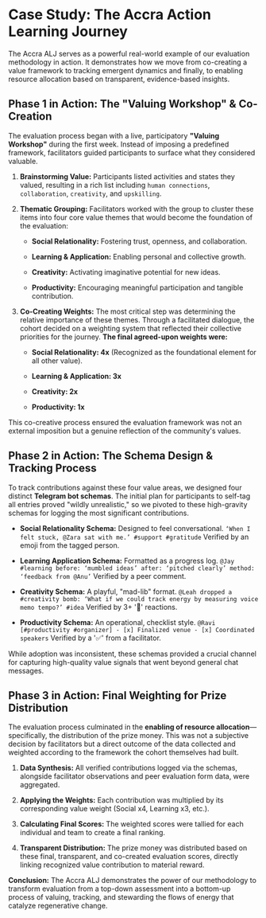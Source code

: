 # **Case Study: The Accra Action Learning Journey**

The Accra ALJ serves as a powerful real-world example of our evaluation methodology in action. It demonstrates how we move from co-creating a value framework to tracking emergent dynamics and finally, to enabling resource allocation based on transparent, evidence-based insights.

## **Phase 1 in Action: The "Valuing Workshop" & Co-Creation**

The evaluation process began with a live, participatory **"Valuing Workshop"** during the first week. Instead of imposing a predefined framework, facilitators guided participants to surface what they considered valuable.

1. **Brainstorming Value:** Participants listed activities and states they valued, resulting in a rich list including `human connections`, `collaboration`, `creativity`, and `upskilling`.
    
2. **Thematic Grouping:** Facilitators worked with the group to cluster these items into four core value themes that would become the foundation of the evaluation:
    
    - **Social Relationality:** Fostering trust, openness, and collaboration.
        
    - **Learning & Application:** Enabling personal and collective growth.
        
    - **Creativity:** Activating imaginative potential for new ideas.
        
    - **Productivity:** Encouraging meaningful participation and tangible contribution.
        
3. **Co-Creating Weights:** The most critical step was determining the relative importance of these themes. Through a facilitated dialogue, the cohort decided on a weighting system that reflected their collective priorities for the journey. **The final agreed-upon weights were:**
    
    - **Social Relationality: 4x** (Recognized as the foundational element for all other value).
        
    - **Learning & Application: 3x**
        
    - **Creativity: 2x**
        
    - **Productivity: 1x**
        

This co-creative process ensured the evaluation framework was not an external imposition but a genuine reflection of the community's values.

## **Phase 2 in Action: The Schema Design & Tracking Process**

To track contributions against these four value areas, we designed four distinct **Telegram bot schemas**. The initial plan for participants to self-tag all entries proved "wildly unrealistic," so we pivoted to these high-gravity schemas for logging the most significant contributions.

- **Social Relationality Schema:** Designed to feel conversational. `‘When I felt stuck, @Zara sat with me.’ #support #gratitude` Verified by an emoji from the tagged person.
    
- **Learning Application Schema:** Formatted as a progress log. `@Jay #learning before: ‘mumbled ideas’ after: ‘pitched clearly’ method: ‘feedback from @Anu’` Verified by a peer comment.
    
- **Creativity Schema:** A playful, "mad-lib" format. `@Leah dropped a #creativity bomb: ‘What if we could track energy by measuring voice memo tempo?’ #idea` Verified by 3+ '🚀' reactions.
    
- **Productivity Schema:** An operational, checklist style. `@Ravi [#productivity #organizer] - [x] Finalized venue - [x] Coordinated speakers` Verified by a '✅' from a facilitator.
    

While adoption was inconsistent, these schemas provided a crucial channel for capturing high-quality value signals that went beyond general chat messages.

## **Phase 3 in Action: Final Weighting for Prize Distribution**

The evaluation process culminated in the **enabling of resource allocation**—specifically, the distribution of the prize money. This was not a subjective decision by facilitators but a direct outcome of the data collected and weighted according to the framework the cohort themselves had built.

1. **Data Synthesis:** All verified contributions logged via the schemas, alongside facilitator observations and peer evaluation form data, were aggregated.
    
2. **Applying the Weights:** Each contribution was multiplied by its corresponding value weight (Social x4, Learning x3, etc.).
    
3. **Calculating Final Scores:** The weighted scores were tallied for each individual and team to create a final ranking.
    
4. **Transparent Distribution:** The prize money was distributed based on these final, transparent, and co-created evaluation scores, directly linking recognized value contribution to material reward.
    

**Conclusion:** The Accra ALJ demonstrates the power of our methodology to transform evaluation from a top-down assessment into a bottom-up process of valuing, tracking, and stewarding the flows of energy that catalyze regenerative change.
